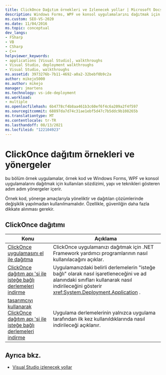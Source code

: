```yaml
---
title: ClickOnce Dağıtım örnekleri ve Izlenecek yollar | Microsoft Docs
description: Windows Forms, WPF ve konsol uygulamalarını dağıtmak için kullanılan teknikleri anlamak için bu örnek uygulamalar, örnek kod ve izlenecek yol-kılavuzlarına kullanın.
ms.custom: SEO-VS-2020
ms.date: 11/04/2016
ms.topic: conceptual
dev_langs:
- FSharp
- VB
- CSharp
- C++
helpviewer_keywords:
- applications [Visual Studio], walkthroughs
- Visual Studio, deployment walkthroughs
- Visual Studio, walkthroughs
ms.assetid: 3973276b-7b11-4692-a0a2-32bebf0b9c2a
author: mikejo5000
ms.author: mikejo
manager: jmartens
ms.technology: vs-ide-deployment
ms.workload:
- multiple
ms.openlocfilehash: 6b4778cf4b8aa461b3c60ef6f4c6a209a2f4f597
ms.sourcegitcommit: 68897da7d74c31ae1ebf5d47c7b5ddc9b108265b
ms.translationtype: MT
ms.contentlocale: tr-TR
ms.lasthandoff: 08/13/2021
ms.locfileid: "122104923"
---
```

# <a name="clickonce-deployment-samples-and-walkthroughs"></a>ClickOnce dağıtım örnekleri ve yönergeler
bu bölüm örnek uygulamalar, örnek kod ve Windows Forms, WPF ve konsol uygulamalarını dağıtmak için kullanılan sözdizimi, yapı ve teknikleri gösteren adım adım yönergeler içerir.

 Örnek kod, yönerge amaçlarıyla yöneliktir ve dağıtılan çözümlerinde değişiklik yapılmadan kullanılmamalıdır. Özellikle, güvenliğin daha fazla dikkate alınması gerekir.

## <a name="clickonce-deployment"></a>ClickOnce dağıtımı

|Konu|Açıklama|
|-----------|-----------------|
|[ClickOnce uygulamasını el ile dağıtma](../deployment/walkthrough-manually-deploying-a-clickonce-application.md)|ClickOnce uygulamanızı dağıtmak için .NET Framework yardımcı programlarının nasıl kullanılacağını açıklar.|
|[ClickOnce dağıtım apı 'si ile isteğe bağlı derlemeleri indirme](../deployment/walkthrough-downloading-assemblies-on-demand-with-the-clickonce-deployment-api.md)|Uygulamanızdaki belirli derlemelerin "isteğe bağlı" olarak nasıl işaretleneceğini ve ad alanındaki sınıfları kullanarak nasıl indirileceğini gösterir <xref:System.Deployment.Application> .|
|[tasarımcıyı kullanarak ClickOnce dağıtım apı 'si ile isteğe bağlı derlemeleri indirme](../deployment/walkthrough-downloading-assemblies-on-demand-with-the-clickonce-deployment-api-using-the-designer.md)|Uygulama derlemelerinin yalnızca uygulama tarafından ilk kez kullanıldıklarında nasıl indirileceği açıklanır.|

## <a name="see-also"></a>Ayrıca bkz.

- [Visual Studio izlenecek yollar](/previous-versions/szatc41e(v=vs.110))